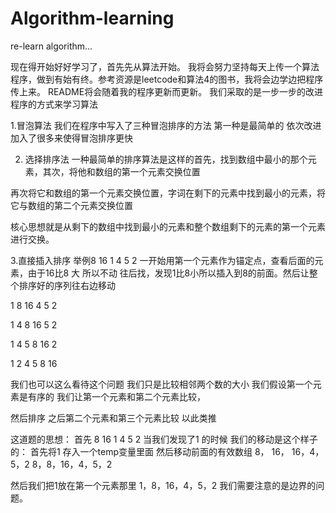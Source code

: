 # Algorithm-learning
re-learn algorithm...

现在得开始好好学习了，首先先从算法开始。
我将会努力坚持每天上传一个算法程序，做到有始有终。参考资源是leetcode和算法4的图书，我将会边学边把程序传上来。
README将会随着我的程序更新而更新。
我们采取的是一步一步的改进程序的方式来学习算法

1.冒泡算法
我们在程序中写入了三种冒泡排序的方法
第一种是最简单的 依次改进加入了很多来使得冒泡排序更快

2. 选择排序法
一种最简单的排序算法是这样的首先，找到数组中最小的那个元素，其次，将他和数组的第一个元素交换位置

再次将它和数组的第一个元素交换位置，字词在剩下的元素中找到最小的元素，将它与数组的第二个元素交换位置

核心思想就是从剩下的数组中找到最小的元素和整个数组剩下的元素的第一个元素进行交换。

3.直接插入排序
举例8 16 1 4 5 2
一开始用第一个元素作为锚定点，查看后面的元素，由于16比8 大 所以不动
往后找，发现1比8小所以插入到8的前面。然后让整个排序好的序列往右边移动

1 8 16 4 5 2

1 4 8 16 5 2

1 4 5 8 16 2

1 2 4 5 8 16 


我们也可以这么看待这个问题 我们只是比较相邻两个数的大小 我们假设第一个元素是有序的 我们让第一个元素和第二个元素比较，

然后排序 之后第二个元素和第三个元素比较 以此类推

这道题的思想：
首先 8 16 1 4 5 2
当我们发现了1 的时候 我们的移动是这个样子的：
首先将1 存入一个temp变量里面
然后移动前面的有效数组
8， 16， 16，4，5，2
8，8，16，4，5，2

然后我们把1放在第一个元素那里
1，8，16，4，5，2
我们需要注意的是边界的问题。



